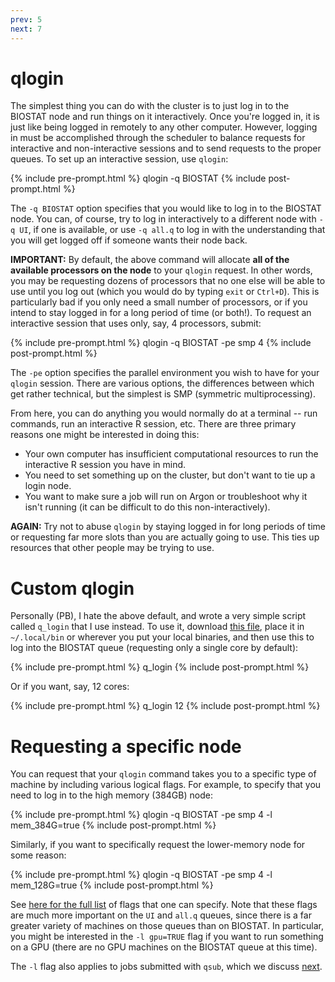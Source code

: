 ```yaml
---
prev: 5
next: 7
---
```


# qlogin

The simplest thing you can do with the cluster is to just log in to the BIOSTAT
node and run things on it interactively.  Once you're logged in, it is just like
being logged in remotely to any other computer.  However, logging in must be
accomplished through the scheduler to balance requests for interactive and
non-interactive sessions and to send requests to the proper queues.  To set up
an interactive session, use `qlogin`:

{% include pre-prompt.html %}
qlogin -q BIOSTAT
{% include post-prompt.html %}

The `-q BIOSTAT` option specifies that you would like to log in to the BIOSTAT node.
You can, of course, try to log in interactively to a different node with `-q
UI`, if one is available, or use `-q all.q` to log in with the understanding
that you will get logged off if someone wants their node back.

**IMPORTANT:** By default, the above command will allocate **all of the
available processors on the node** to your `qlogin` request.  In other words,
you may be requesting dozens of processors that no one else will be able to use
until you log out (which you would do by typing `exit` or `Ctrl+D`).  This is
particularly bad if you only need a small number of processors, or if you intend
to stay logged in for a long period of time (or both!).  To request an
interactive session that uses only, say, 4 processors, submit:

{% include pre-prompt.html %}
qlogin -q BIOSTAT -pe smp 4
{% include post-prompt.html %}

The `-pe` option specifies the parallel environment you wish to have for your
`qlogin` session.  There are various options, the differences between which get
rather technical, but the simplest is SMP (symmetric multiprocessing).

From here, you can do anything you would normally do at a terminal -- run commands, run an interactive R session, etc.  There are three primary reasons one might be interested in doing this:

* Your own computer has insufficient computational resources to run the interactive R session you have in mind.
* You need to set something up on the cluster, but don't want to tie up a login node.
* You want to make sure a job will run on Argon or troubleshoot why it isn't running (it can be difficult to do this non-interactively).

**AGAIN:** Try not to abuse `qlogin` by staying logged in for long periods of time or requesting far more slots than you are actually going to use.  This ties up resources that other people may be trying to use.

# Custom qlogin

Personally (PB), I hate the above default, and wrote a very simple script called `q_login` that I use instead. To use it, download [this file](https://raw.githubusercontent.com/IowaBiostat/hpc/gh-pages/misc/q_login), place it in `~/.local/bin` or wherever you put your local binaries, and then use this to log into the BIOSTAT queue (requesting only a single core by default):

{% include pre-prompt.html %}
q_login
{% include post-prompt.html %}

Or if you want, say, 12 cores:

{% include pre-prompt.html %}
q_login 12
{% include post-prompt.html %}

# Requesting a specific node

You can request that your `qlogin` command takes you to a specific type of machine by including various logical flags.  For example, to specify that you need to log in to the high memory (384GB) node:

{% include pre-prompt.html %}
qlogin -q BIOSTAT -pe smp 4 -l mem_384G=true 
{% include post-prompt.html %}

Similarly, if you want to specifically request the lower-memory node for some reason:

{% include pre-prompt.html %}
qlogin -q BIOSTAT -pe smp 4 -l mem_128G=true 
{% include post-prompt.html %}

See [here for the full list](
https://uiowa.atlassian.net/wiki/spaces/hpcdocs/pages/76513452/Advanced+Job+Submission) of flags that one can specify. Note that these flags are much more important on the `UI` and `all.q` queues, since there is a far greater variety of machines on those queues than on BIOSTAT. In particular, you might be interested in the `-l gpu=TRUE` flag if you want to run something on a GPU (there are no GPU machines on the BIOSTAT queue at this time).

The `-l` flag also applies to jobs submitted with `qsub`, which we discuss [next](7.html).
